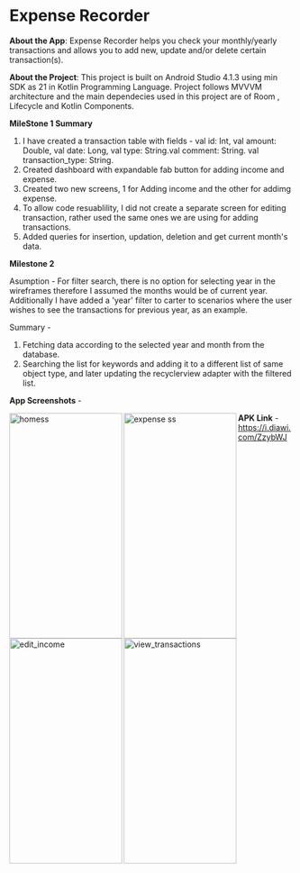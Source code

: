 # Expense Recorder

**About the App**:
Expense Recorder helps you check your monthly/yearly transactions and allows you to add new, update and/or delete certain transaction(s).



**About the Project**:
This project is built on Android Studio 4.1.3 using min SDK as 21 in Kotlin Programming Language. 
Project follows MVVVM architecture and the main dependecies used in this project are of Room , Lifecycle and Kotlin Components.



**MileStone 1 Summary**
1. I have created a transaction table with fields - val id: Int, val amount: Double, val date: Long, val type: String.val comment: String. val transaction_type: String.
2. Created dashboard with expandable fab button for adding income and expense.
3. Created two new screens, 1 for Adding income and the other for addimg expense.
4. To allow code resuablility, I did not create a separate screen for editing transaction, rather used the same ones we are using for adding transactions.
5. Added queries for insertion, updation, deletion and get current month's data.



**Milestone 2**

 Asumption - 
   For filter search, there is no option for selecting year in the wireframes therefore I assumed the months would be of current year. 
  Additionally I have added a 'year' filter to carter to scenarios where the user wishes to see the transactions for previous year, as an example. 

Summary - 
 1. Fetching data according to the selected year and month from the database. 
 2. Searching the  list for keywords and adding it to a different list of same object type, and later updating the recyclerview adapter with the filtered list.



**App Screenshots** -

<img align="left" width="200" height="400" alt="homess" src="https://user-images.githubusercontent.com/46419030/117587851-8a849c00-b13d-11eb-91ac-ef12aab51bc3.png">      <img align="left" width="200" height="400" alt="expense ss" src="https://user-images.githubusercontent.com/46419030/117587848-89536f00-b13d-11eb-94e0-fdeaa391124d.png"> 

  <img align="left" width="200" height="400" alt="edit_income" src="https://user-images.githubusercontent.com/46419030/117587854-8bb5c900-b13d-11eb-976d-25d03a2a6414.png">                    <img align="left" width="200" height="400" alt="view_transactions" src="https://user-images.githubusercontent.com/46419030/117587853-8b1d3280-b13d-11eb-97ce-9e8fe395c029.png">
  
  
  
  
  **APK Link** - https://i.diawi.com/ZzybWJ

